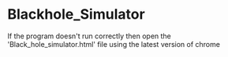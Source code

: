 # Blackhole_Simulator

If the program doesn't run correctly then open the 'Black_hole_simulator.html' file using the latest version of chrome
